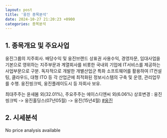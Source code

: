 ```yaml
---
layout: post
title: '웅진 종목분석'
date: 2024-10-27 21:20:23 +0900
categories: 종목분석
---
```


## 1. 종목개요 및 주요사업

웅진그룹의 지주회사. 배당수익 및 웅진브랜드 상표권 사용수익, 경영자문, 임대사업을 기본으로 영위하는 지주부문과 계열회사를 비롯한 국내외 기업에 IT서비스를 제공하는 사업부문으로 구분. 독자적으로 개발한 개별산업군 특화 소프트웨어를 활용하여 IT컨설팅, 클라우드, 대형 ITO 등 각 산업군에 최적화된 정보시스템의 구축 및 운영, 관리업무를 수행. 웅진씽크빅, 웅진플레이도시 등 자회사 보유.

최대주주는 윤새봄 외(32.01%), 주요주주는 에이스디엔씨 외(6.06%) 상호변경 : 웅진씽크빅 -> 웅진홀딩스(07년05월) -> 웅진(15년4월)
[#웅진](#)

## 2. 시세분석

No price analysis available
